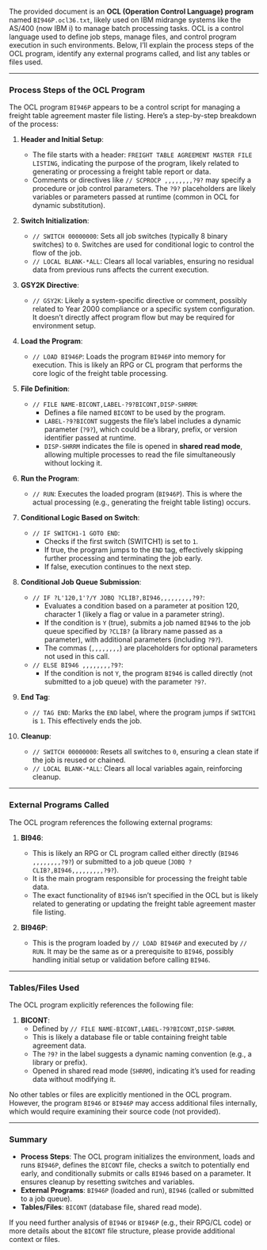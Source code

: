 The provided document is an **OCL (Operation Control Language) program** named `BI946P.ocl36.txt`, likely used on IBM midrange systems like the AS/400 (now IBM i) to manage batch processing tasks. OCL is a control language used to define job steps, manage files, and control program execution in such environments. Below, I’ll explain the process steps of the OCL program, identify any external programs called, and list any tables or files used.

---

### Process Steps of the OCL Program

The OCL program `BI946P` appears to be a control script for managing a freight table agreement master file listing. Here’s a step-by-step breakdown of the process:

1. **Header and Initial Setup**:
   - The file starts with a header: `FREIGHT TABLE AGREEMENT MASTER FILE LISTING`, indicating the purpose of the program, likely related to generating or processing a freight table report or data.
   - Comments or directives like `// SCPROCP ,,,,,,,,?9?` may specify a procedure or job control parameters. The `?9?` placeholders are likely variables or parameters passed at runtime (common in OCL for dynamic substitution).

2. **Switch Initialization**:
   - `// SWITCH 00000000`: Sets all job switches (typically 8 binary switches) to `0`. Switches are used for conditional logic to control the flow of the job.
   - `// LOCAL BLANK-*ALL`: Clears all local variables, ensuring no residual data from previous runs affects the current execution.

3. **GSY2K Directive**:
   - `// GSY2K`: Likely a system-specific directive or comment, possibly related to Year 2000 compliance or a specific system configuration. It doesn’t directly affect program flow but may be required for environment setup.

4. **Load the Program**:
   - `// LOAD BI946P`: Loads the program `BI946P` into memory for execution. This is likely an RPG or CL program that performs the core logic of the freight table processing.

5. **File Definition**:
   - `// FILE NAME-BICONT,LABEL-?9?BICONT,DISP-SHRRM`:
     - Defines a file named `BICONT` to be used by the program.
     - `LABEL-?9?BICONT` suggests the file’s label includes a dynamic parameter (`?9?`), which could be a library, prefix, or version identifier passed at runtime.
     - `DISP-SHRRM` indicates the file is opened in **shared read mode**, allowing multiple processes to read the file simultaneously without locking it.

6. **Run the Program**:
   - `// RUN`: Executes the loaded program (`BI946P`). This is where the actual processing (e.g., generating the freight table listing) occurs.

7. **Conditional Logic Based on Switch**:
   - `// IF SWITCH1-1 GOTO END`:
     - Checks if the first switch (SWITCH1) is set to `1`.
     - If true, the program jumps to the `END` tag, effectively skipping further processing and terminating the job early.
     - If false, execution continues to the next step.

8. **Conditional Job Queue Submission**:
   - `// IF ?L'120,1'?/Y JOBQ ?CLIB?,BI946,,,,,,,,,?9?`:
     - Evaluates a condition based on a parameter at position 120, character 1 (likely a flag or value in a parameter string).
     - If the condition is `Y` (true), submits a job named `BI946` to the job queue specified by `?CLIB?` (a library name passed as a parameter), with additional parameters (including `?9?`).
     - The commas (`,,,,,,,,`) are placeholders for optional parameters not used in this call.
   - `// ELSE BI946 ,,,,,,,,?9?`:
     - If the condition is not `Y`, the program `BI946` is called directly (not submitted to a job queue) with the parameter `?9?`.

9. **End Tag**:
   - `// TAG END`: Marks the `END` label, where the program jumps if `SWITCH1` is `1`. This effectively ends the job.

10. **Cleanup**:
    - `// SWITCH 00000000`: Resets all switches to `0`, ensuring a clean state if the job is reused or chained.
    - `// LOCAL BLANK-*ALL`: Clears all local variables again, reinforcing cleanup.

---

### External Programs Called

The OCL program references the following external programs:
1. **BI946**:
   - This is likely an RPG or CL program called either directly (`BI946 ,,,,,,,,?9?`) or submitted to a job queue (`JOBQ ?CLIB?,BI946,,,,,,,,,?9?`).
   - It is the main program responsible for processing the freight table data.
   - The exact functionality of `BI946` isn’t specified in the OCL but is likely related to generating or updating the freight table agreement master file listing.

2. **BI946P**:
   - This is the program loaded by `// LOAD BI946P` and executed by `// RUN`. It may be the same as or a prerequisite to `BI946`, possibly handling initial setup or validation before calling `BI946`.

---

### Tables/Files Used

The OCL program explicitly references the following file:
1. **BICONT**:
   - Defined by `// FILE NAME-BICONT,LABEL-?9?BICONT,DISP-SHRRM`.
   - This is likely a database file or table containing freight table agreement data.
   - The `?9?` in the label suggests a dynamic naming convention (e.g., a library or prefix).
   - Opened in shared read mode (`SHRRM`), indicating it’s used for reading data without modifying it.

No other tables or files are explicitly mentioned in the OCL program. However, the program `BI946` or `BI946P` may access additional files internally, which would require examining their source code (not provided).

---

### Summary

- **Process Steps**: The OCL program initializes the environment, loads and runs `BI946P`, defines the `BICONT` file, checks a switch to potentially end early, and conditionally submits or calls `BI946` based on a parameter. It ensures cleanup by resetting switches and variables.
- **External Programs**: `BI946P` (loaded and run), `BI946` (called or submitted to a job queue).
- **Tables/Files**: `BICONT` (database file, shared read mode).

If you need further analysis of `BI946` or `BI946P` (e.g., their RPG/CL code) or more details about the `BICONT` file structure, please provide additional context or files.